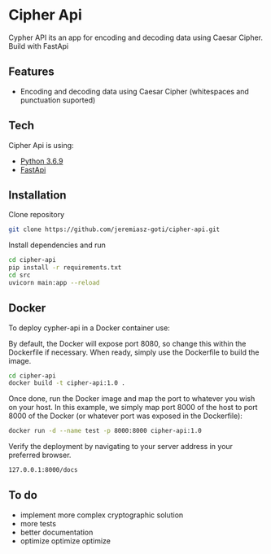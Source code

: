 # Cipher Api

Cypher API its an app for encoding and decoding data using Caesar Cipher. Build with FastApi

## Features

- Encoding and decoding data using Caesar Cipher (whitespaces and punctuation suported)

## Tech

Cipher Api is using:

- [Python 3.6.9](https://www.python.org/)
- [FastApi](https://fastapi.tiangolo.com/)


## Installation

Clone repository

```sh
git clone https://github.com/jeremiasz-goti/cipher-api.git
```

Install dependencies and run

```sh
cd cipher-api
pip install -r requirements.txt
cd src
uvicorn main:app --reload
```

## Docker

To deploy cypher-api in a Docker container use:

By default, the Docker will expose port 8080, so change this within the
Dockerfile if necessary. When ready, simply use the Dockerfile to
build the image.

```sh
cd cipher-api
docker build -t cipher-api:1.0 .
```

Once done, run the Docker image and map the port to whatever you wish on
your host. In this example, we simply map port 8000 of the host to
port 8000 of the Docker (or whatever port was exposed in the Dockerfile):

```sh
docker run -d --name test -p 8000:8000 cipher-api:1.0
```

Verify the deployment by navigating to your server address in
your preferred browser.

```sh
127.0.0.1:8000/docs
```

## To do

- implement more complex cryptographic solution
- more tests
- better documentation
- optimize optimize optimize

